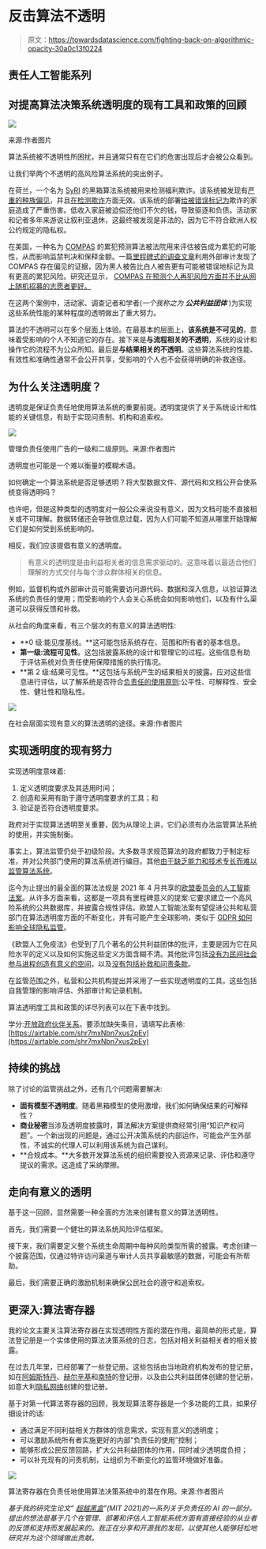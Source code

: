 # 反击算法不透明

> 原文：<https://towardsdatascience.com/fighting-back-on-algorithmic-opacity-30a0c13f0224>

## 责任人工智能系列

## 对提高算法决策系统透明度的现有工具和政策的回顾

![](img/2696943204d81aaf17e851c9a8ca01f5.png)

来源:作者图片

算法系统被不透明性所困扰，并且通常只有在它们的危害出现后才会被公众看到。

让我们举两个不透明的高风险算法系统的突出例子。

在荷兰，一个名为 [SyRI](https://www.rechtspraak.nl/Organisatie-en-contact/Organisatie/Rechtbanken/Rechtbank-Den-Haag/Nieuws/Paginas/SyRI-legislation-in-breach-of-European-Convention-on-Human-Rights.aspx) 的黑箱算法系统被用来检测福利欺诈。该系统被发现有[严重的种族偏见](https://www.amnesty.org/en/latest/news/2021/10/xenophobic-machines-dutch-child-benefit-scandal/)，并且[在检测欺诈](https://algorithmwatch.org/en/syri-netherlands-algorithm/)方面无效。该系统的部署[给被错误标记为](https://www.vice.com/en/article/jgq35d/how-a-discriminatory-algorithm-wrongly-accused-thousands-of-families-of-fraud)欺诈的家庭造成了严重伤害。低收入家庭被迫偿还他们不欠的钱，导致驱逐和负债。活动家和记者多年来游说让叙利亚退休，这最终被发现是非法的，因为它不符合欧洲人权公约规定的隐私权。

在美国，一种名为 [COMPAS](https://en.wikipedia.org/wiki/COMPAS_(software)) 的累犯预测算法被法院用来评估被告成为累犯的可能性，从而影响监禁判决和保释金额。一篇[里程碑式的调查文章](https://www.propublica.org/article/machine-bias-risk-assessments-in-criminal-sentencing)利用外部审计发现了 COMPAS 存在偏见的证据，因为黑人被告比白人被告更有可能被错误地标记为具有更高的累犯风险。研究还显示， [COMPAS 在预测个人再犯风险方面并不比从网上随机招募的志愿者更好。](https://www.theatlantic.com/technology/archive/2018/01/equivant-compas-algorithm/550646/)

在这两个案例中，活动家、调查记者和学者(*一个我称之为* ***公共利益团体*** )为实现这些系统性能的某种程度的透明做出了重大努力。

算法的不透明可以在多个层面上体验。在最基本的层面上，**该系统是不可见的**，意味着受影响的个人不知道它的存在。接下来是**与流程相关的不透明**，系统的设计和操作它的流程不为公众所知。最后是**与结果相关的不透明**。这些算法系统的性能、有效性和准确性通常不会公开共享，受影响的个人也不会获得明确的补救途径。

## 为什么关注透明度？

透明度是保证负责任地使用算法系统的重要前提。透明度提供了关于系统设计和性能的关键信息，有助于实现问责制、机构和追索权。

![](img/fb979650488934744c59656439c4f803.png)

管理负责任使用广告的一级和二级原则。来源:作者图片

透明度也可能是一个难以衡量的模糊术语。

如何确定一个算法系统是否足够透明？将大型数据文件、源代码和文档公开会使系统变得透明吗？

也许吧，但是这种类型的透明度对一般公众来说没有意义，因为文档可能不直接相关或不可理解。数据转储还会导致信息过载，因为人们可能不知道从哪里开始理解它们是如何受到系统影响的。

相反，我们应该提倡有意义的透明度。

> 有意义的透明度是由利益相关者的信息需求驱动的。这意味着以最适合他们理解的方式交付与每个涉众群体相关的信息。

例如，监督机构或外部审计员可能需要访问源代码、数据和深入信息，以验证算法系统的负责任的使用；而受影响的个人会关心系统会如何影响他们，以及有什么渠道可以获得反馈和补救。

从社会的角度来看，有三个层次的有意义的算法透明性:

*   **0 级:能见度基线。**这可能包括系统存在、范围和所有者的基本信息。
*   **第一级:流程可见性**。这包括披露系统的设计和管理它的过程。这些信息有助于评估系统对负责任使用保障措施的执行情况。
*   **第 2 级:结果可见性。**这包括与系统产生的结果相关的披露。应对这些信息进行评估，以了解系统是否符合[负责任的使用原则](https://medium.com/@mayamurad/back-to-basics-revisiting-the-responsible-ai-framework-847fd3ec860b):公平性、可解释性、安全性、健壮性和隐私性。

![](img/0111c88db7feff2aaa33f2bccf8b29b4.png)

在社会层面实现有意义的算法透明的途径。来源:作者图片

## 实现透明度的现有努力

实现透明度意味着:

1.  定义透明度要求及其适用时间；
2.  创造和采用有助于遵守透明度要求的工具；和
3.  验证是否符合透明度要求。

政府对于实现算法透明至关重要，因为从理论上讲，它们必须有办法监管算法系统的使用，并实施制衡。

事实上，算法监管仍处于初级阶段。大多数寻求规范算法的政府都致力于制定标准，并对公共部门使用的算法系统进行编目。其他[由于缺乏能力和技术专长而难以监管算法系统](https://www.adalovelaceinstitute.org/report/regulate-innovate/)。

迄今为止提出的最全面的算法法规是 2021 年 4 月共享的[欧盟委员会的人工智能法案](https://digital-strategy.ec.europa.eu/en/policies/european-approach-artificial-intelligence)。从许多方面来看，这都是一项具有里程碑意义的提案:它要求建立一个高风险系统的公共数据库，并披露合规性评估。欧盟人工智能法案有望促进公共和私营部门在算法透明度方面的不断变化，并有可能产生全球影响，类似于 [GDPR 如何影响全球隐私监管](https://iapp.org/media/pdf/resource_center/GDPR-at-Three-Infographic_v3.pdf)。

《欧盟人工免疫法》也受到了几个著名的公共利益团体的批评，主要是因为它在风险水平的定义以及如何实施这些定义方面含糊不清。其他批评包括[没有为民间社会参与进程创造有意义的空间](https://www.adalovelaceinstitute.org/blog/three-proposals-strengthen-eu-artificial-intelligence-act/)，以及[没有包括补救和问责条款](http://accessnow.org/eu-artificial-intelligence-act-fundamental-rights/)。

在监管范围之外，私营和公共机构提出并采用了一些实现透明度的工具。这些包括自我管理的影响评估、外部审计和记录机制。

算法透明度工具和政策的详尽列表可以在下表中找到。

学分:[开放政府伙伴关系](https://www.opengovpartnership.org/documents/algorithmic-accountability-public-sector/)。要添加缺失条目，请填写此表格:[https://airtable.com/shr7mxNbn7xus2pEy](https://airtable.com/shr7mxNbn7xus2pEy)

## 持续的挑战

除了讨论的监管挑战之外，还有几个问题需要解决:

*   **固有模型不透明度**。随着黑箱模型的使用激增，我们如何确保结果的可解释性？
*   **商业秘密**当涉及透明度披露时，算法解决方案提供商经常引用“知识产权问题”。一个新出现的问题是，通过公开决策系统的内部运作，可能会产生外部性，不诚实的代理人可以利用该系统为自己谋利。
*   **合规成本。**大多数开发算法系统的组织需要投入资源来记录、评估和遵守提议的需求。这造成了采纳摩擦。

## 走向有意义的透明

基于这一回顾，显然需要一种全面的方法来创建有意义的算法透明性。

首先，我们需要一个健壮的算法系统风险评估框架。

接下来，我们需要定义整个系统生命周期中每种风险类型所需的披露。考虑创建一个披露范围，仅通过特许访问渠道与审计人员共享最敏感的数据，可能会有所帮助。

最后，我们需要正确的激励机制来确保公民社会的遵守和追索权。

## 更深入:算法寄存器

我的论文主要关注算法寄存器在实现透明性方面的潜在作用。最简单的形式是，算法登记册是一个实体使用的算法决策系统的日志，包括对相关利益相关者的相关披露。

在过去几年里，已经部署了一些登记册。这些包括由当地政府机构发布的登记册，如在[阿姆斯特丹](https://algoritmeregister.amsterdam.nl/en/ai-register/)、[赫尔辛基](https://ai.hel.fi/en/ai-register/)和[南特](https://data.nantesmetropole.fr/pages/algorithmes_nantes_metropole/)的登记册，以及由公共利益团体创建的登记册，如意大利[隐私网络](https://www.privacy-network.it/osservatorio/)创建的登记册。

基于对第一代算法寄存器的回顾，我发现算法寄存器是一个多功能的工具，如果仔细设计的话:

*   通过满足不同利益相关方群体的信息需求，实现有意义的透明度；
*   可以激励系统所有者实施更好的内部“负责任的使用”控制；
*   能够形成公民反馈回路，扩大公共利益团体的作用，同时减少透明度负担；
*   可以补充现有的问责机制，让组织为不断变化的监管环境做好准备。

![](img/560c25e618eb27734528e1ce21771b6a.png)

算法寄存器在负责任地使用算法决策系统中的潜在作用。来源:作者图片

[](https://medium.com/@mayamurad/ai-registers-101-7e2f58719781)  

*基于我的研究生论文“* [*超越黑盒*](https://dspace.mit.edu/handle/1721.1/139092)*”(MIT 2021)的一系列关于负责任的 AI 的一部分。提出的想法是基于几个在管理、部署和评估人工智能系统方面有直接经验的从业者的反馈和支持而发展起来的。我正在分享和开源我的发现，以使其他人能够轻松地研究并为这个领域做出贡献。*